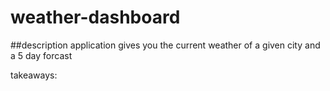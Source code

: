 # weather-dashboard

##description
application gives you the current weather of a given city and a 5 day forcast

takeaways:
